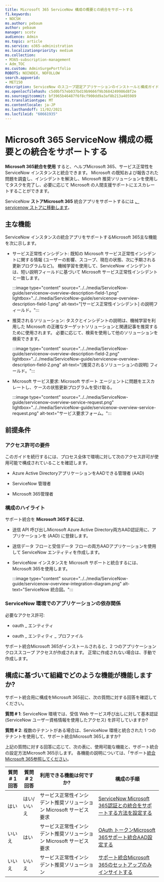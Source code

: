 ```yaml
---
title: Microsoft 365 ServiceNow 構成の概要との統合をサポートする
f1.keywords:
- NOCSH
ms.author: pebaum
author: pebaum
manager: scotv
audience: Admin
ms.topic: article
ms.service: o365-administration
ms.localizationpriority: medium
ms.collection:
- M365-subscription-management
- Adm_TOC
ms.custom: AdminSurgePortfolio
ROBOTS: NOINDEX, NOFOLLOW
search.appverid:
- MET150
description: ServiceNow のスコープ認定アプリケーションのインストールと構成ガイド。
ms.openlocfilehash: c5d0bf57eb037bd19b9666f9b3684249986d8f2e
ms.sourcegitcommit: bf3965b46487f6f8cf900dd9a3af8b213a405989
ms.translationtype: MT
ms.contentlocale: ja-JP
ms.lasthandoff: 11/02/2021
ms.locfileid: "60661935"
---
```

# <a name="microsoft-365-support-integration-with-servicenow-configuration-overview"></a>Microsoft 365 ServiceNow 構成の概要との統合をサポートする

**Microsoft 365統合を使用** すると、ヘルプMicrosoft 365、サービス正常性を ServiceNow インスタンスと統合できます。 Microsoft の既知および報告された問題を調査し、インシデントを解決し、Microsoft 推奨ソリューションを使用してタスクを完了し、必要に応じて Microsoft の人間支援サポートにエスカレートすることができます。

ServiceNow **ストアMicrosoft 365** 統合アプリをサポートするには [、servicenow ストアに移動します](https://store.servicenow.com/sn_appstore_store.do#!/store/application/6d05c93f1b7784507ddd4227cc4bcb9f)。

## <a name="key-features"></a>主な機能

ServiceNow インスタンスの統合アプリをサポートするMicrosoft 365主な機能を次に示します。

- サービス正常性インシデント: 既知の Microsoft サービス正常性インシデントに関する情報 (ユーザーの影響、スコープ、現在の状態、次に予期される更新プログラムなど)。 機械学習を使用して、ServiceNow インシデントは、短い説明フィールドに基づいて Microsoft サービス正常性インシデントと一致します。

    :::image type="content" source="../../media/ServiceNow-guide/servicenow-overview-description-field-1.png" lightbox="../../media/ServiceNow-guide/servicenow-overview-description-field-1.png" alt-text="[サービス正常性インシデント] の説明フィールド。":::

- 推奨されるソリューション: タスクとインシデントの説明は、機械学習を利用した Microsoft の正確なターゲットソリューションと関連記事を推奨するために使用されます。 必要に応じて、検索を使用して他のソリューションを検索できます。

    :::image type="content" source="../../media/ServiceNow-guide/servicenow-overview-description-field-2.png" lightbox="../../media/ServiceNow-guide/servicenow-overview-description-field-2.png" alt-text="[推奨されるソリューションの説明] フィールド。":::

- Microsoft サービス要求: Microsoft サポート エージェントに問題をエスカレートし、ケースの状態更新プログラムを受け取る。

    :::image type="content" source="../../media/ServiceNow-guide/servicenow-overview-service-request.png" lightbox="../../media/ServiceNow-guide/servicenow-overview-service-request.png" alt-text="サービス要求フォーム。":::

## <a name="prerequisites"></a>前提条件

### <a name="permissions-requirements"></a>アクセス許可の要件

このガイドを続行するには、プロセス全体で環境に対して次のアクセス許可が使用可能で構成されていることを確認します。

- Azure Active DirectoryアプリケーションをAADできる管理者 (AAD)

- ServiceNow 管理者

- Microsoft 365管理者

### <a name="configuration-highlights"></a>構成のハイライト

サポート統合を **Microsoft 365するには**、

- 送信 API 呼び出しMicrosoft Azure Active Directory両方AAD認証用に、アプリケーションを (AAD) に登録します。

- 送信データ フローと受信データ フローの両方AADアプリケーションを使用して ServiceNow エンティティを作成します。

- ServiceNow インスタンスを Microsoft サポートと統合するには、Microsoft 365を使用します。

    :::image type="content" source="../../media/ServiceNow-guide/servicenow-overview-integration-diagram.png" alt-text="ServiceNow 統合図。":::

### <a name="application-dependencies-in-your-servicenow-environments"></a>ServiceNow 環境でのアプリケーションの依存関係

必要なアクセス許可:

- oauth \_ エンティティ

- oauth \_ エンティティ \_ プロファイル

サポート統合Microsoft 365がインストールされると、2 つのアプリケーションクロススコープ アクセスが作成されます。 正常に作成されない場合は、手動で作成します。

## <a name="what-features-will-work-for-your-organization-based-on-your-configuration"></a>構成に基づいて組織でどのような機能が機能しますか?

サポート統合用に構成をMicrosoft 365前に、次の質問に対する回答を確認してください。

**質問 \# 1**: ServiceNow 環境では、受信 Web サービス呼び出しに対して基本認証 (ServiceNow ユーザー資格情報を使用したアクセス) を許可していますか?

**質問 \# 2**: 複数のテナントがある場合は、ServiceNow 環境と統合された 1 つのテナントを使用して、サポート統合Microsoft 365しますか?

上記の質問に対する回答に応じて、次の表に、使用可能な機能と、サポート統合の設定方法Microsoft 365示します。 各機能の説明については、「サポート[統合Microsoft 365参照してください](https://store.servicenow.com/sn_appstore_store.do#!/store/application/6d05c93f1b7784507ddd4227cc4bcb9f)。

| 質問 \# 1 回答 | 質問 \# 2 回答 | 利用できる機能は何ですか? | 構成の手順 |
|---------------------|---------------------|-----------|----------------|
| はい                 | はい/いいえ              | サービス正常性インシデント推奨ソリューション Microsoft サービス要求 | [ServiceNow Microsoft 365認証との統合をサポートする方法を設定する](servicenow-basic-authentication.md) |
| いいえ                  | はい                 | サービス正常性インシデント推奨ソリューション Microsoft サービス要求 | [OAuth トークンMicrosoft 365サポート統合AAD設定する](servicenow-aad-oauth-token.md)                 |
| いいえ                  | いいえ                  | サービス正常性インシデント推奨ソリューション                           | [サポート統合Microsoft 365のセットアップのみインサイトする](servicenow-service-health-incidents-solutions-only.md)                    |

